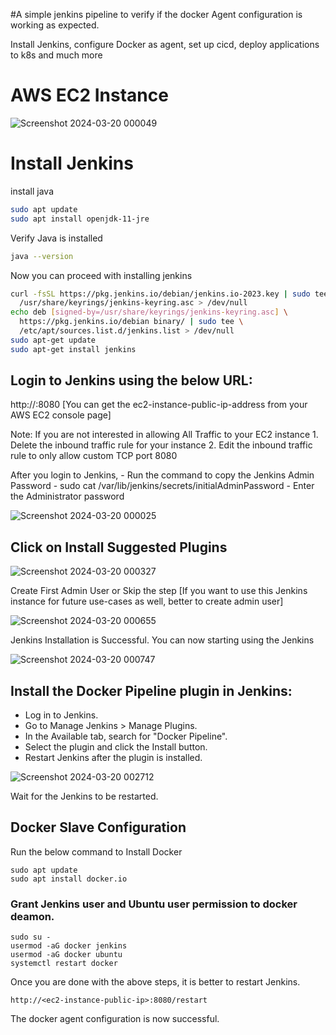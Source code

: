 #A simple jenkins pipeline to verify if the docker Agent configuration is working as expected.

Install Jenkins, configure Docker as agent, set up cicd, deploy applications to k8s and much more

# AWS EC2 Instance

 ![Screenshot 2024-03-20 000049](https://github.com/AdityaAgasti07/My-first-Pipeline/assets/159541012/d77b339f-b506-4f4b-ad52-f0fb929db9ff)

# Install Jenkins 
install java

```bash
sudo apt update
sudo apt install openjdk-11-jre
```
Verify Java is installed
```bash
java --version
```
Now you can proceed with installing jenkins

```bash
curl -fsSL https://pkg.jenkins.io/debian/jenkins.io-2023.key | sudo tee \
  /usr/share/keyrings/jenkins-keyring.asc > /dev/null
echo deb [signed-by=/usr/share/keyrings/jenkins-keyring.asc] \
  https://pkg.jenkins.io/debian binary/ | sudo tee \
  /etc/apt/sources.list.d/jenkins.list > /dev/null
sudo apt-get update
sudo apt-get install jenkins
```

## Login to Jenkins using the below URL:

http://:8080 [You can get the ec2-instance-public-ip-address from your AWS EC2 console page]

Note: If you are not interested in allowing All Traffic to your EC2 instance 1. Delete the inbound traffic rule for your instance 2. Edit the inbound traffic rule to only allow custom TCP port 8080

After you login to Jenkins, - Run the command to copy the Jenkins Admin Password - sudo cat /var/lib/jenkins/secrets/initialAdminPassword - Enter the Administrator password

![Screenshot 2024-03-20 000025](https://github.com/AdityaAgasti07/My-first-Pipeline/assets/159541012/c2143db1-c527-4916-88a8-ccef3377a43d)

## Click on Install Suggested Plugins

![Screenshot 2024-03-20 000327](https://github.com/AdityaAgasti07/My-first-Pipeline/assets/159541012/15b2835f-0b50-40ed-93d0-72c62ee25276)

Create First Admin User or Skip the step [If you want to use this Jenkins instance for future use-cases as well, better to create admin user]

![Screenshot 2024-03-20 000655](https://github.com/AdityaAgasti07/My-first-Pipeline/assets/159541012/ebbda002-8b0f-4add-94b1-ebbabb475af4)

Jenkins Installation is Successful. You can now starting using the Jenkins

![Screenshot 2024-03-20 000747](https://github.com/AdityaAgasti07/My-first-Pipeline/assets/159541012/ba97709a-65b1-49b8-8886-2e53377bd2dd)

## Install the Docker Pipeline plugin in Jenkins:

   - Log in to Jenkins.
   - Go to Manage Jenkins > Manage Plugins.
   - In the Available tab, search for "Docker Pipeline".
   - Select the plugin and click the Install button.
   - Restart Jenkins after the plugin is installed.

![Screenshot 2024-03-20 002712](https://github.com/AdityaAgasti07/My-first-Pipeline/assets/159541012/377d54ec-4286-4e8d-9409-8b2a06df917b)

Wait for the Jenkins to be restarted.


## Docker Slave Configuration

Run the below command to Install Docker

```
sudo apt update
sudo apt install docker.io
```
 
### Grant Jenkins user and Ubuntu user permission to docker deamon.

```
sudo su - 
usermod -aG docker jenkins
usermod -aG docker ubuntu
systemctl restart docker
```

Once you are done with the above steps, it is better to restart Jenkins.

```
http://<ec2-instance-public-ip>:8080/restart
```

The docker agent configuration is now successful.
